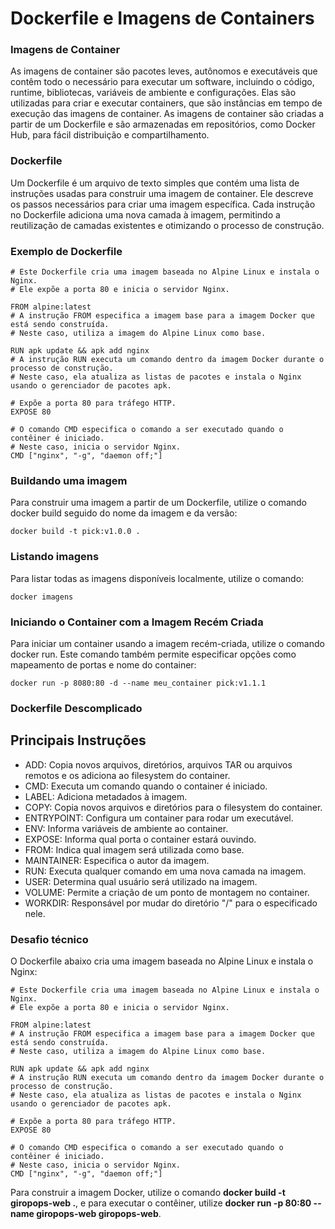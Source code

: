 # Dockerfile e Imagens de Containers

### Imagens de Container

As imagens de container são pacotes leves, autônomos e executáveis que contêm todo o necessário para executar um software, incluindo o código, runtime, bibliotecas, variáveis de ambiente e configurações. Elas são utilizadas para criar e executar containers, que são instâncias em tempo de execução das imagens de container. As imagens de container são criadas a partir de um Dockerfile e são armazenadas em repositórios, como Docker Hub, para fácil distribuição e compartilhamento.

### Dockerfile

Um Dockerfile é um arquivo de texto simples que contém uma lista de instruções usadas para construir uma imagem de container. Ele descreve os passos necessários para criar uma imagem específica. Cada instrução no Dockerfile adiciona uma nova camada à imagem, permitindo a reutilização de camadas existentes e otimizando o processo de construção.

### Exemplo de Dockerfile

```
# Este Dockerfile cria uma imagem baseada no Alpine Linux e instala o Nginx.
# Ele expõe a porta 80 e inicia o servidor Nginx.

FROM alpine:latest
# A instrução FROM especifica a imagem base para a imagem Docker que está sendo construída.
# Neste caso, utiliza a imagem do Alpine Linux como base.

RUN apk update && apk add nginx
# A instrução RUN executa um comando dentro da imagem Docker durante o processo de construção.
# Neste caso, ela atualiza as listas de pacotes e instala o Nginx usando o gerenciador de pacotes apk.

# Expõe a porta 80 para tráfego HTTP.
EXPOSE 80

# O comando CMD especifica o comando a ser executado quando o contêiner é iniciado.
# Neste caso, inicia o servidor Nginx.
CMD ["nginx", "-g", "daemon off;"]
```

### Buildando uma imagem

Para construir uma imagem a partir de um Dockerfile, utilize o comando docker build seguido do nome da imagem e da versão:

```
docker build -t pick:v1.0.0 . 
```

### Listando imagens

Para listar todas as imagens disponíveis localmente, utilize o comando:

```
docker imagens
```

### Iniciando o Container com a Imagem Recém Criada

Para iniciar um container usando a imagem recém-criada, utilize o comando docker run. Este comando também permite especificar opções como mapeamento de portas e nome do container:

```
docker run -p 8080:80 -d --name meu_container pick:v1.1.1
```

### Dockerfile Descomplicado

## Principais Instruções

- ADD: Copia novos arquivos, diretórios, arquivos TAR ou arquivos remotos e os adiciona ao filesystem do container.
- CMD: Executa um comando quando o container é iniciado.
- LABEL: Adiciona metadados à imagem.
- COPY: Copia novos arquivos e diretórios para o filesystem do container.
- ENTRYPOINT: Configura um container para rodar um executável.
- ENV: Informa variáveis de ambiente ao container.
- EXPOSE: Informa qual porta o container estará ouvindo.
- FROM: Indica qual imagem será utilizada como base.
- MAINTAINER: Especifica o autor da imagem.
- RUN: Executa qualquer comando em uma nova camada na imagem.
- USER: Determina qual usuário será utilizado na imagem.
- VOLUME: Permite a criação de um ponto de montagem no container.
- WORKDIR: Responsável por mudar do diretório "/" para o especificado nele.

### Desafio técnico

O Dockerfile abaixo cria uma imagem baseada no Alpine Linux e instala o Nginx:

```
# Este Dockerfile cria uma imagem baseada no Alpine Linux e instala o Nginx.
# Ele expõe a porta 80 e inicia o servidor Nginx.

FROM alpine:latest
# A instrução FROM especifica a imagem base para a imagem Docker que está sendo construída.
# Neste caso, utiliza a imagem do Alpine Linux como base.

RUN apk update && apk add nginx
# A instrução RUN executa um comando dentro da imagem Docker durante o processo de construção.
# Neste caso, ela atualiza as listas de pacotes e instala o Nginx usando o gerenciador de pacotes apk.

# Expõe a porta 80 para tráfego HTTP.
EXPOSE 80

# O comando CMD especifica o comando a ser executado quando o contêiner é iniciado.
# Neste caso, inicia o servidor Nginx.
CMD ["nginx", "-g", "daemon off;"]
```

Para construir a imagem Docker, utilize o comando **docker build -t giropops-web .**, e para executar o contêiner, utilize **docker run -p 80:80 --name giropops-web giropops-web**.
